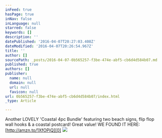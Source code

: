 ```yaml
---
inFeed: true
hasPage: true
inNav: false
inLanguage: null
starred: false
keywords: []
description: ''
datePublished: '2016-04-07T20:27:03.408Z'
dateModified: '2016-04-07T20:26:54.967Z'
title: ''
author: []
sourcePath: _posts/2016-04-07-0b565257-f3be-474e-abf5-cb6d4d584b07.md
published: true
authors: []
publisher:
  name: null
  domain: null
  url: null
  favicon: null
url: 0b565257-f3be-474e-abf5-cb6d4d584b07/index.html
_type: Article

---
```

Another LOVELY 'Coastal 4pc Bundle' featuring two beach signs, flip flop wall hooks & a coastal postcard! Great value! WE FOUND IT HERE: [http://amzn.to/1XfOPiQ][0]
![](https://the-grid-user-content.s3-us-west-2.amazonaws.com/27a77431-a280-4545-af2e-748c99fd0349.png)

[0]: http://amzn.to/1XfOPiQ